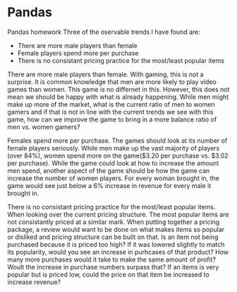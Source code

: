 # Pandas
Pandas homework
Three of the oservable trends I have found are:
  - There are more male players than female
  - Female players spend more per purchase
  - There is no consistant pricing practice for the most/least popular items
  
There are more male players than female. 
  With gaming, this is not a surprise. It is common knowledge that men are more likely to play video games than women. This game is no differnet in this. However, this does not mean we should be happy with what is already happening. While men might make up more of the market, what is the current ratio of men to women gamers and if that is not in line with the current trends we see with this game, how can we improve the game to bring in a more balance ratio of men vs. women gamers?

Females spend more per purchase.
  The games should look at its number of female players seriously. While men make up the vast majority of players (over 84%), women spend more on the game($3.20 per purchase vs. $3.02 per purchase). While the game could look at how to increase the amount men spend, another aspect of the game should be how the game can increase the number of women players. For every woman brought in, the game would see just below a 6% increase in revenue for every male it brought in. 
  
There is no consistant pricing practice for the most/least popular items.
  When looking over the current pricing structure. The most popular items are not consistantly priced at a similar mark. When putting together a pricing package, a review would want to be done on what makes items so popular or disliked and pricing structure can be built on that. Is an item not being purchased because it is priced too high? If it was lowered slightly to match its popularity, would you see an increase in purhcases of that product? How many more purchases would it take to make the same amount of profit? Woult the increase in purchase numbers surpass that? If an items is very popular but is priced low, could the price on that item be increased to increase revenue?

